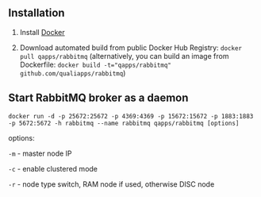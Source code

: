 Installation
--------------

1. Install [Docker](https://www.docker.com)

2. Download automated build from public Docker Hub Registry: `docker pull qapps/rabbitmq`
(alternatively, you can build an image from Dockerfile: `docker build -t="qapps/rabbitmq" github.com/qualiapps/rabbitmq`)

Start RabbitMQ broker as a daemon
--------------

`docker run -d -p 25672:25672 -p 4369:4369 -p 15672:15672 -p 1883:1883 -p 5672:5672 -h rabbitmq --name rabbitmq qapps/rabbitmq [options]`

options:

`-m` - master node IP

`-c` - enable clustered mode

`-r` - node type switch, RAM node if used, otherwise DISC node
